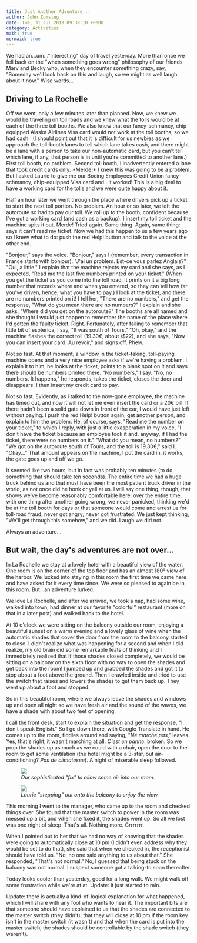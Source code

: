```yaml
---
title: Just Another Adventure...
author: John Zumsteg
date: Tue, 31 Jul 2018 09:38:10 +0000
category: Activities
math: true
mermaid: true
---
```

We had an...um..."interesting" day of travel yesterday. More than once we fell back on the "when something goes wrong" philosophy of our friends Marv and Becky who, when they encounter something crazy, say, "Someday we'll look back on this and laugh, so we might as well laugh about it now." Wise words...
<h2>Driving to La Rochelle</h2>
Off we went, only a few minutes later than planned. Now, we knew we would be traveling on toll roads and we knew what the tolls would be at each of the three toll booths. We also knew that our fancy-schmancy, chip-equipped Alaska Airlines Visa card would not work at the toll booths, so we had cash.  (I should point out that it is difficult for us newbies as we approach the toll-booth lanes to tell which lane takes cash, and there might be a lane with a person to take our non-automatic card, but you can't tell which lane, if any, that person is in until you're committed to another lane.) First toll booth, no problem. Second toll booth, I inadvertently entered a lane that took credit cards only. *Merde!* I knew this was going to be a problem. But I asked Laurie to give me our Boeing Employees Credit Union fancy-schmancy, chip-equipped Visa card and...it worked! This is a big deal to have a working card for the tolls and we were quite happy about it.

Half an hour later we went through the place where drivers pick up a ticket to start the next toll portion. No problem. An hour or so later, we left the autoroute so had to pay our toll. We roll up to the booth, confident because I've got a working card (and cash as a backup). I insert my toll ticket and the machine spits it out. Merde! Tried again. Same thing. Again, same thing: says it can't read my ticket. Now we had this happen to us a few years ago so I knew what to do: push the red Help! button and talk to the voice at the other end.

"Bonjour," says the voice. "Bonjour," says I (remember, every transaction in France starts with bonjour). "J'ai un problem. Est-ce vous parlez Anglais?" "Oui, a little." I explain that the machine rejects my card and she says, as I expected, "Read me the last five numbers printed on your ticket." (When you get the ticket as you come into the toll road, it prints on it a big long number that records where and when you entered, so they can tell how far you've driven, hence, what you have to pay.) I look at the ticket, and there are no numbers printed on it! I tell her, "There are no numbers," and get the response, "What do you mean there are no numbers?" I explain and she asks, "Where did you get on the autoroute?" The booths are all named and she thought I would just happen to remember the name of the place where I'd gotten the faulty ticket. Right. Fortunately, after failing to remember that little bit of esoterica, I say, "It was south of Tours." "Oh, okay," and the machine flashes the correct toll (19.30€, about \\$22), and she says, "Now you can insert your card. Au revoir," and signs off. Phew.

Not so fast. At that moment, a window in the ticket-taking, toll-paying machine opens and a very nice employee asks if we're having a problem. I explain it to him, he looks at the ticket, points to a blank spot on it and says there should be numbers printed there. "No numbers," I say. "No, no numbers. It happens," he responds, takes the ticket, closes the door and disappears. I then insert my credit card to pay.

Not so fast. Evidently, as I talked to the now-gone employee, the machine has timed out, and now it will not let me even insert the card or a 20€ bill. If there hadn't been a solid gate down in front of the car, I would have just left without paying. I push the red Help! button again, get another person, and explain to him the problem. He, of course, says, "Read me the number on your ticket," to which I reply, with just a little exasperation in my voice, "I don't have the ticket because an employee took it and, anyway, if I had the ticket, there were no numbers on it." "What do you mean, no numbers?" "We got on the autoroute south of Tours, and the toll is 19.30€," said I. "Okay..." That amount appears on the machine, I put the card in, it works, the gate goes up and off we go.

It seemed like two hours, but in fact was probably ten minutes (to do something that should take ten seconds). The entire time we had a huge truck behind us and that must have been the most patient truck driver in the world, as not once did he honk or yell at us. I will say one thing, though, that shows we've become reasonably comfortable here: over the entire time, with one thing after another going wrong, we never panicked, thinking we'd be at the toll booth for days or that someone would come and arrest us for toll-road fraud; never got angry; never got frustrated. We just kept thinking, "We'll get through this somehow," and we did. Laugh we did not.

Always an adventure...
<h2>But wait, the day's adventures are not over...</h2>
In La Rochelle we stay at a lovely hotel with a beautiful view of the water. One room is on the corner of the top floor and has an almost 180° view of the harbor. We lucked into staying in this room the first time we came here and have asked for it every time since. We were so pleased to again be in this room. But...an adventure lurked.

We love La Rochelle, and after we arrived, we took a nap, had some wine, walked into town, had dinner at our favorite "colorful" restaurant (more on that in a later post) and walked back to the hotel.

At 10 o'clock we were sitting on the balcony outside our room, enjoying a beautiful sunset on a warm evening and a lovely glass of wine when the automatic shades that cover the door from the room to the balcony started to close. I didn't realize what was happening for a second and when I did realize, my old brain did some remarkable feats of thinking and I immediately realized that if those shades closed completely, we would be sitting on a balcony on the sixth floor with no way to open the shades and get back into the room! I jumped up and grabbed the shades and got it to stop about a foot above the ground. Then I crawled inside and tried to use the switch that raises and lowers the shades to get them back up. They went up about a foot and stopped.

So in this beautiful room, where we always leave the shades and windows up and open all night so we have fresh air and the sound of the waves, we have a shade with about two feet of opening.

I call the front desk, start to explain the situation and get the response, "I don't speak English." So I go down there, with Google Translate in hand. He comes up to the room, fiddles around and saying, "*Ne marche pas*," leaves. Yes, that's right, it wasn't marching at all. *C'est en panne*: broken. So we prop the shades up as much as we could with a chair, open the door to the room to get some ventilation (the hotel might be a 3-star, but air-conditioning? *Pas de climatesée*). A night of miserable sleep followed.

<figure>
	<img src="{{site.url}}/assets/images/2018/07/DSC05708.jpg"/>
	<figcaption><em>Our sophisticated "fix" to allow some air into our room.</em></figcaption>
</figure>



<figure>
	<img src="{{site.url}}/assets/images/2018/07/DSC05710.jpg"/>
	<figcaption><em>Laurie "stepping" out onto the balcony to enjoy the view.</em></figcaption>
</figure>



This morning I went to the manager, who came up to the room and checked things over. She found that the master switch to power in the room was messed up a bit, and when she fixed it, the shades went up. So all we lost was one night of sleep. That's all. Nothing more. Grrrrrrr.

When I pointed out to her that we had no way of knowing that the shades were going to automatically close at 10 pm (I didn't even address why they would be set to do that), she said that when we checked in, the receptionist should have told us. "No, no one said anything to us about that." She responded, "That's not normal." No, I guessed that being stuck on the balcony was not normal. I suspect someone got a talking-to soon thereafter.

Today looks cooler than yesterday, good for a long walk. We might walk off some frustration while we're at at. Update: it just started to rain.

Update: there is actually a kind-of-logical explanation for what happened, which I will share with any fool who wants to hear it. The important bits are that someone should have explained to us that the shades are connected to the master switch (they didn't), that they will close at 10 pm if the room key isn't in the master switch (it wasn't) and that when the card is put into the master switch, the shades should be controllable by the shade switch (they weren't).
